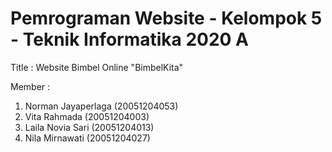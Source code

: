 # Pemrograman Website - Kelompok 5 - Teknik Informatika 2020 A

Title : Website Bimbel Online "BimbelKita"

Member : 
1. Norman Jayaperlaga (20051204053)
2. Vita Rahmada (20051204003)
3. Laila Novia Sari (20051204013)
4. Nila Mirnawati (20051204027)

